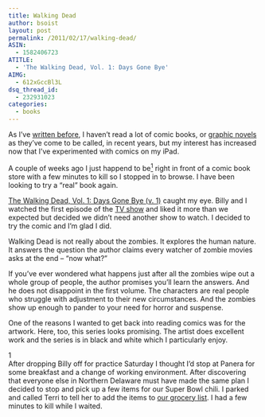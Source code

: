 ```yaml
---
title: Walking Dead
author: bsoist
layout: post
permalink: /2011/02/17/walking-dead/
ASIN:
  - 1582406723
ATITLE:
  - 'The Walking Dead, Vol. 1: Days Gone Bye'
AIMG:
  - 612xGccBl3L
dsq_thread_id:
  - 232931023
categories:
  - books
---
```

As I&#8217;ve [written before][1], I haven&#8217;t read a lot of comic books, or [graphic novels][2] as they&#8217;ve come to be called, in recent years, but my interest has increased now that I&#8217;ve experimented with comics on my iPad.

A couple of weeks ago I just happend to be[<sup>1</sup>][3] right in front of a comic book store with a few minutes to kill so I stopped in to browse. I have been looking to try a &#8220;real&#8221; book again. 

[The Walking Dead, Vol. 1: Days Gone Bye (v. 1)][4] caught my eye. Billy and I watched the first episode of the [TV show][5] and liked it more than we expected but decided we didn&#8217;t need another show to watch. I decided to try the comic and I&#8217;m glad I did.

Walking Dead is not really about the zombies. It explores the human nature. It answers the question the author claims every watcher of zombie movies asks at the end &#8211; &#8220;now what?&#8221;

If you&#8217;ve ever wondered what happens just after all the zombies wipe out a whole group of people, the author promises you&#8217;ll learn the answers. And he does not disappoint in the first volume. The characters are real people who struggle with adjustment to their new circumstances. And the zombies show up enough to pander to your need for horror and suspense.

One of the reasons I wanted to get back into reading comics was for the artwork. Here, too, this series looks promising. The artist does excellent work and the series is in black and white which I particularly enjoy.

<a id="zenbe">1</a>  
After dropping Billy off for practice Saturday I thought I&#8217;d stop at Panera for some breakfast and a change of working environment. After discovering that everyone else in Northern Delaware must have made the same plan I decided to stop and pick up a few items for our Super Bowl chili. I parked and called Terri to tell her to add the items to [our grocery list][6]. I had a few minutes to kill while I waited.

 [1]: http://whsjr.soistmann.com/oped/2009/03/26/watchmen/
 [2]: http://en.wikipedia.org/wiki/Graphic_novel
 [3]: #zenbe
 [4]: http://www.amazon.com/gp/product/1582406723?ie=UTF8&tag=weifyoasme-20&linkCode=as2&camp=1789&creative=390957&creativeASIN=1582406723
 [5]: http://www.amctv.com/originals/The-Walking-Dead/
 [6]: http://www.zenbe.com/lists
